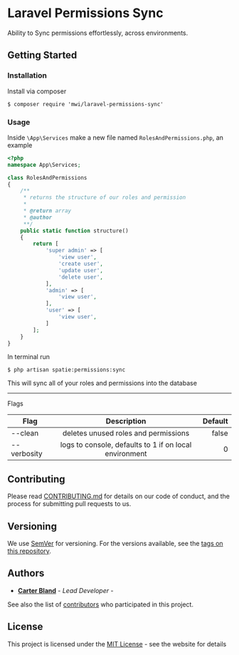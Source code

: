 # Laravel Permissions Sync

Ability to Sync permissions effortlessly, across environments.

## Getting Started

### Installation
Install via composer
```
$ composer require 'mwi/laravel-permissions-sync'
```

### Usage
Inside `\App\Services` make a new file named `RolesAndPermissions.php`, an example
```php
<?php
namespace App\Services;

class RolesAndPermissions
{
	/**
	 * returns the structure of our roles and permission
	 *
	 * @return array
	 * @author 
	 **/
	public static function structure()
	{
		return [
	        'super admin' => [
	            'view user',
	            'create user',
	            'update user',
	            'delete user',
	        ],
	        'admin' => [
	            'view user',
	        ],
	        'user' => [
	            'view user',
	        ]
	    ];
	}
}
```

In terminal run
```
$ php artisan spatie:permissions:sync
```
This will sync all of your roles and permissions into the database

---

Flags

| Flag        | Description           | Default  |
| ------------- |:-------------:| -----:|
| --clean      | deletes unused roles and permissions | false |
| --verbosity      | logs to console, defaults to 1 if on local environment      |   0 |


## Contributing

Please read [CONTRIBUTING.md](https://github.com/CarterBland/labile/blob/master/CONTRIBUTING.md) for details on our code of conduct, and the process for submitting pull requests to us.

## Versioning

We use [SemVer](http://semver.org/) for versioning. For the versions available, see the [tags on this repository](https://github.com/CarterBland/labile/tags). 

## Authors

* **[Carter Bland](https://carterbland.com)** - *Lead Developer* -

See also the list of [contributors](https://github.com/CarterBland/labile/graphs/contributors) who participated in this project.

## License

This project is licensed under the [MIT License](https://opensource.org/licenses/MIT) - see the website for details
